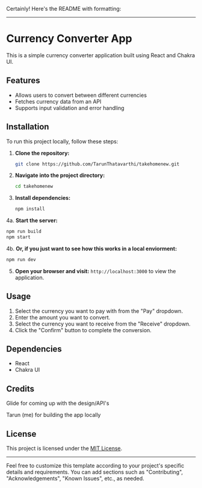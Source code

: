 Certainly! Here's the README with formatting:

---

# Currency Converter App

This is a simple currency converter application built using React and Chakra UI.

## Features

- Allows users to convert between different currencies
- Fetches currency data from an API
- Supports input validation and error handling

## Installation

To run this project locally, follow these steps:

1. **Clone the repository:**
   ```bash
   git clone https://github.com/TarunThatavarthi/takehomenew.git
   ```

2. **Navigate into the project directory:**
   ```bash
   cd takehomenew
   ```

3. **Install dependencies:**
   ```bash
   npm install
   ```

4a. **Start the server:**
   ```bash
   npm run build
   npm start
   ```
4b. **Or, if you just want to see how this works in a local enviorment:**
   ```bash
   npm run dev
   ```

5. **Open your browser and visit:** `http://localhost:3000` to view the application.

## Usage

1. Select the currency you want to pay with from the "Pay" dropdown.
2. Enter the amount you want to convert.
3. Select the currency you want to receive from the "Receive" dropdown.
4. Click the "Confirm" button to complete the conversion.

## Dependencies

- React
- Chakra UI

## Credits

Glide for coming up with the design/API's

Tarun (me) for building the app locally

## License

This project is licensed under the [MIT License](LICENSE).

---

Feel free to customize this template according to your project's specific details and requirements. You can add sections such as "Contributing", "Acknowledgements", "Known Issues", etc., as needed.
